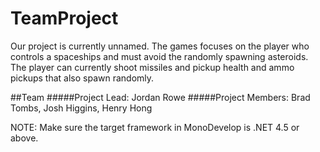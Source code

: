 # TeamProject

Our project is currently unnamed. The games focuses on the player who controls a spaceships and must avoid the randomly spawning asteroids. The player can currently shoot missiles and pickup health and ammo pickups that also spawn randomly.

##Team
#####Project Lead: Jordan Rowe
#####Project Members: Brad Tombs, Josh Higgins, Henry Hong

NOTE: Make sure the target framework in MonoDevelop is .NET 4.5 or above.
